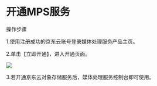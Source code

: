 # 开通MPS服务

操作步骤

1.使用注册成功的京东云账号登录媒体处理服务产品主页。

2.单击【立即开通】，进入开通页面。

![](https://github.com/jdcloudcom/cn/blob/edit/image/Media-Processing-Service/MPS-001.png)

3.若开通京东云对象存储服务后，媒体处理服务控制台即可使用。
